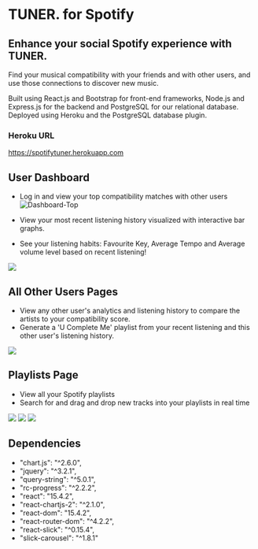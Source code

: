 TUNER. for Spotify
==================

## Enhance your social Spotify experience with TUNER.
Find your musical compatibility with your friends and with other users, and use those connections to discover new music.

Built using React.js and Bootstrap for front-end frameworks, Node.js and Express.js for the backend and PostgreSQL for our relational database. Deployed using Heroku and the PostgreSQL database plugin.

### Heroku URL
https://spotifytuner.herokuapp.com

## User Dashboard
* Log in and view your top compatibility matches with other users
![Dashboard-Top](https://preview.ibb.co/gM6qLw/Screen_Shot_2017_11_10_at_11_05_55_AM.png)

* View your most recent listening history visualized with interactive bar graphs.
* See your listening habits: Favourite Key, Average Tempo and Average volume level based on recent listening!

![](https://preview.ibb.co/c6huDG/Screen_Shot_2017_11_10_at_11_08_28_AM.png)

## All Other Users Pages
* View any other user's analytics and listening history to compare the artists to your compatibility score.
* Generate a 'U Complete Me' playlist from your recent listening and this other user's listening history.

![](https://preview.ibb.co/fnwUDG/Screen_Shot_2017_11_10_at_11_07_08_AM.png)

## Playlists Page
* View all your Spotify playlists
* Search for and drag and drop new tracks into your playlists in real time

![](https://preview.ibb.co/c43O7b/Screen_Shot_2017_11_10_at_12_40_38_PM.png)
![](https://preview.ibb.co/gTtUfw/Screen_Shot_2017_11_10_at_12_40_51_PM.png)
![](https://preview.ibb.co/h5rX0w/Screen_Shot_2017_11_10_at_12_40_55_PM.png)


## Dependencies

- "chart.js": "^2.6.0",
- "jquery": "^3.2.1",
-  "query-string": "^5.0.1",
-  "rc-progress": "^2.2.2",
-  "react": "15.4.2",
-  "react-chartjs-2": "^2.1.0",
-  "react-dom": "15.4.2",
-  "react-router-dom": "^4.2.2",
-  "react-slick": "^0.15.4",
-  "slick-carousel": "^1.8.1"
